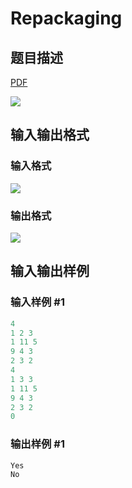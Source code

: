 # Repackaging

## 题目描述

[problemUrl]: https://uva.onlinejudge.org/index.php?option=com_onlinejudge&Itemid=8&category=12&page=show_problem&problem=1030

[PDF](https://uva.onlinejudge.org/external/100/p10089.pdf)

![](https://cdn.luogu.com.cn/upload/vjudge_pic/UVA10089/8b287043171a1940f97580ec153d41e3bf75f84c.png)

## 输入输出格式

### 输入格式

![](https://cdn.luogu.com.cn/upload/vjudge_pic/UVA10089/bf12a00ce3d56073b5462a8dfcf61f3e3af91e6a.png)

### 输出格式

![](https://cdn.luogu.com.cn/upload/vjudge_pic/UVA10089/e81684c2f937a91b051dac31c069884fce56cc17.png)

## 输入输出样例

### 输入样例 #1

```cpp
4
1 2 3
1 11 5
9 4 3
2 3 2
4
1 3 3
1 11 5
9 4 3
2 3 2
0
```


### 输出样例 #1

```cpp
Yes
No
```


